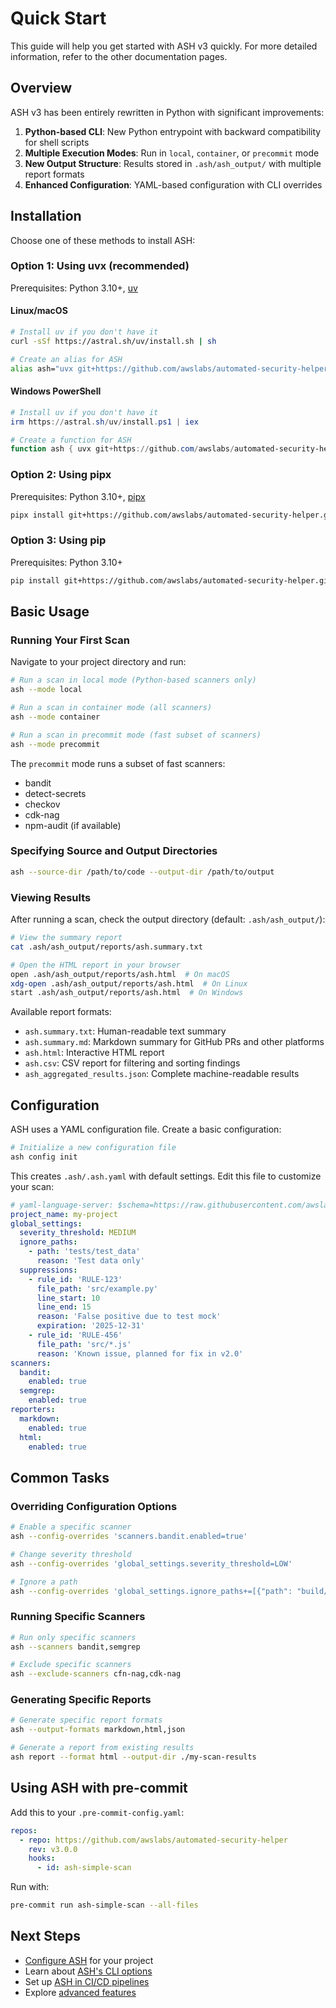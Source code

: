 # Quick Start

This guide will help you get started with ASH v3 quickly. For more detailed information, refer to the other documentation pages.

## Overview

ASH v3 has been entirely rewritten in Python with significant improvements:

1. **Python-based CLI**: New Python entrypoint with backward compatibility for shell scripts
2. **Multiple Execution Modes**: Run in `local`, `container`, or `precommit` mode
3. **New Output Structure**: Results stored in `.ash/ash_output/` with multiple report formats
4. **Enhanced Configuration**: YAML-based configuration with CLI overrides

## Installation

Choose one of these methods to install ASH:

### Option 1: Using uvx (recommended)

Prerequisites: Python 3.10+, [uv](https://docs.astral.sh/uv/getting-started/installation/)

#### Linux/macOS
```bash
# Install uv if you don't have it
curl -sSf https://astral.sh/uv/install.sh | sh

# Create an alias for ASH
alias ash="uvx git+https://github.com/awslabs/automated-security-helper.git@v3.0.0"
```

#### Windows PowerShell
```powershell
# Install uv if you don't have it
irm https://astral.sh/uv/install.ps1 | iex

# Create a function for ASH
function ash { uvx git+https://github.com/awslabs/automated-security-helper.git@v3.0.0 $args }
```

### Option 2: Using pipx

Prerequisites: Python 3.10+, [pipx](https://pipx.pypa.io/stable/installation/)

```bash
pipx install git+https://github.com/awslabs/automated-security-helper.git@v3.0.0
```

### Option 3: Using pip

Prerequisites: Python 3.10+

```bash
pip install git+https://github.com/awslabs/automated-security-helper.git@v3.0.0
```

## Basic Usage

### Running Your First Scan

Navigate to your project directory and run:

```bash
# Run a scan in local mode (Python-based scanners only)
ash --mode local

# Run a scan in container mode (all scanners)
ash --mode container

# Run a scan in precommit mode (fast subset of scanners)
ash --mode precommit
```

The `precommit` mode runs a subset of fast scanners:
- bandit
- detect-secrets
- checkov
- cdk-nag
- npm-audit (if available)

### Specifying Source and Output Directories

```bash
ash --source-dir /path/to/code --output-dir /path/to/output
```

### Viewing Results

After running a scan, check the output directory (default: `.ash/ash_output/`):

```bash
# View the summary report
cat .ash/ash_output/reports/ash.summary.txt

# Open the HTML report in your browser
open .ash/ash_output/reports/ash.html  # On macOS
xdg-open .ash/ash_output/reports/ash.html  # On Linux
start .ash/ash_output/reports/ash.html  # On Windows
```

Available report formats:
- `ash.summary.txt`: Human-readable text summary
- `ash.summary.md`: Markdown summary for GitHub PRs and other platforms
- `ash.html`: Interactive HTML report
- `ash.csv`: CSV report for filtering and sorting findings
- `ash_aggregated_results.json`: Complete machine-readable results

## Configuration

ASH uses a YAML configuration file. Create a basic configuration:

```bash
# Initialize a new configuration file
ash config init
```

This creates `.ash/.ash.yaml` with default settings. Edit this file to customize your scan:

```yaml
# yaml-language-server: $schema=https://raw.githubusercontent.com/awslabs/automated-security-helper/refs/heads/main/automated_security_helper/schemas/AshConfig.json
project_name: my-project
global_settings:
  severity_threshold: MEDIUM
  ignore_paths:
    - path: 'tests/test_data'
      reason: 'Test data only'
  suppressions:
    - rule_id: 'RULE-123'
      file_path: 'src/example.py'
      line_start: 10
      line_end: 15
      reason: 'False positive due to test mock'
      expiration: '2025-12-31'
    - rule_id: 'RULE-456'
      file_path: 'src/*.js'
      reason: 'Known issue, planned for fix in v2.0'
scanners:
  bandit:
    enabled: true
  semgrep:
    enabled: true
reporters:
  markdown:
    enabled: true
  html:
    enabled: true
```

## Common Tasks

### Overriding Configuration Options

```bash
# Enable a specific scanner
ash --config-overrides 'scanners.bandit.enabled=true'

# Change severity threshold
ash --config-overrides 'global_settings.severity_threshold=LOW'

# Ignore a path
ash --config-overrides 'global_settings.ignore_paths+=[{"path": "build/", "reason": "Generated files"}]'
```

### Running Specific Scanners

```bash
# Run only specific scanners
ash --scanners bandit,semgrep

# Exclude specific scanners
ash --exclude-scanners cfn-nag,cdk-nag
```

### Generating Specific Reports

```bash
# Generate specific report formats
ash --output-formats markdown,html,json

# Generate a report from existing results
ash report --format html --output-dir ./my-scan-results
```

## Using ASH with pre-commit

Add this to your `.pre-commit-config.yaml`:

```yaml
repos:
  - repo: https://github.com/awslabs/automated-security-helper
    rev: v3.0.0
    hooks:
      - id: ash-simple-scan
```

Run with:

```bash
pre-commit run ash-simple-scan --all-files
```

## Next Steps

- [Configure ASH](configuration-guide.md) for your project
- Learn about [ASH's CLI options](cli-reference.md)
- Set up [ASH in CI/CD pipelines](../tutorials/running-ash-in-ci.md)
- Explore [advanced features](advanced-usage.md)